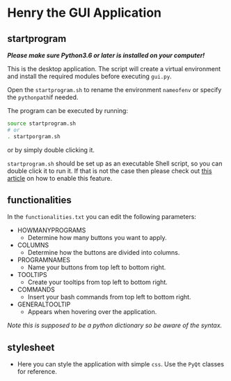# Henry the GUI Application

## startprogram
***Please make sure Python3.6 or later is installed on your computer!***

This is the desktop application.
The script will create a virtual environment and install the required modules before executing `gui.py`.

Open the `startprogram.sh` to rename the environment  `nameofenv` or specify the `pythonpath`if needed.

The program can be executed by running:
```bash
source startprogram.sh
# or
. startporgram.sh
```
or by simply double clicking it.

`startprogram.sh` should be set up as an executable Shell script, so you can double click it to run it. If that is not the case then please check out [this article](https://askubuntu.com/questions/138908/how-to-execute-a-script-just-by-double-clicking-like-exe-files-in-windows#answer-305776) on how to enable this feature.

## functionalities
In the `functionalities.txt` you can edit the following parameters: 
* HOWMANYPROGRAMS
	* Determine how many buttons you want to apply.
* COLUMNS
	* Determine how the buttons are divided into columns.
* PROGRAMNAMES
	* Name your buttons from top left to bottom right.
* TOOLTIPS
	* Create your tooltips from top left to bottom right.
* COMMANDS
	* Insert your bash commands from top left to bottom right.
* GENERALTOOLTIP
	* Appears when hovering over the application.

*Note this is supposed to be a python dictionary so be aware of the syntax.*

## stylesheet
* Here you can style the application with simple `css`. Use the `PyQt` classes for reference.

